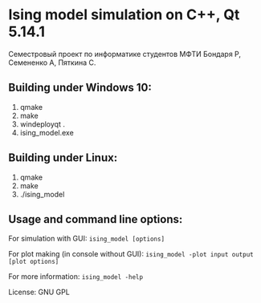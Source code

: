 # Ising model simulation on C++, Qt 5.14.1

Семестровый проект по информатике студентов МФТИ Бондаря Р, Семененко А, Пяткина С.

## Building under Windows 10:
1) qmake
2) make
3) windeployqt .
4) ising_model.exe

## Building under Linux:
1) qmake
2) make
3) ./ising_model

## Usage and command line options:
For simulation with GUI: `ising_model [options]`

For plot making (in console without GUI): `ising_model -plot input output [plot options]`

For more information: `ising_model -help`

License: GNU GPL

